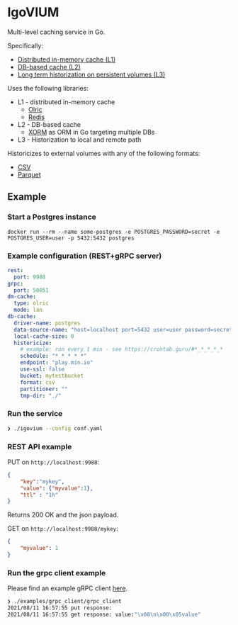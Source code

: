 # IgoVIUM

Multi-level caching service in Go.

Specifically: 
* [Distributed in-memory cache (L1)](cache/dm_cache_mapper.go)
* [DB-based cache (L2)](cache/db_cache.go)
* [Long term historization on persistent volumes (L3)](cache/historicizer.go)
  
Uses the following libraries:
* L1 - distributed in-memory cache
  * [Olric](https://github.com/buraksezer/olric)
  * [Redis](https://github.com/go-redis/redis)
* L2 - DB-based cache
  * [XORM](https://gitea.com/xorm/xorm) as ORM in Go targeting multiple DBs
* L3 - Historization to local and remote path

Historicizes to external volumes with any of the following formats:
* [CSV](cache/csv_formatter.go)
* [Parquet](cache/parquet_formatter.go)


## Example

### Start a Postgres instance

```
docker run --rm --name some-postgres -e POSTGRES_PASSWORD=secret -e POSTGRES_USER=user -p 5432:5432 postgres
```

### Example configuration (REST+gRPC server)

```yaml
rest:
  port: 9988
grpc:
  port: 50051
dm-cache:
  type: olric
  mode: lan
db-cache:
  driver-name: postgres
  data-source-name: "host=localhost port=5432 user=user password=secret dbname=user sslmode=disable"
  local-cache-size: 0
  historicize:
    # example: run every 1 min - see https://crontab.guru/#*_*_*_*_*
    schedule: "* * * * *"
    endpoint: "play.min.io"
    use-ssl: false
    bucket: mytestbucket
    format: csv
    partitioner: ""
    tmp-dir: "./"
```

### Run the service

```bash
❯ ./igovium --config conf.yaml
```

### REST API example

PUT on `http://localhost:9988`:
```json
{
    "key":"mykey",
    "value": {"myvalue":1},
    "ttl" : "1h"
}
```

Returns 200 OK and the json payload.

GET on `http://localhost:9988/mykey`:
```json
{
    "myvalue": 1
}
```

### Run the grpc client example
Please find an example gRPC client [here](examples/grpc_client/client.go).

```bash
❯ ./examples/grpc_client/grpc_client
2021/08/11 16:57:55 put response: 
2021/08/11 16:57:55 get response: value:"\x08\n\x00\x05value"
```

